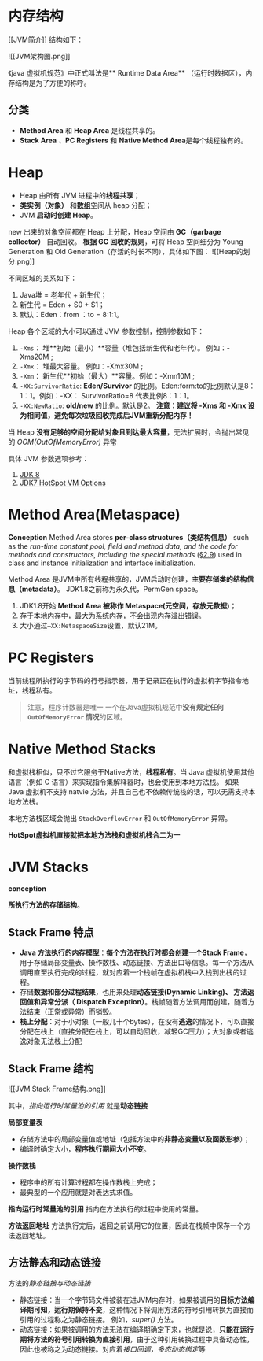 # 内存结构
[[JVM简介]] 结构如下：

![[JVM架构图.png]]

《java 虚拟机规范》中正式叫法是** Runtime Data Area** （运行时数据区），内存结构是为了方便的称呼。

## 分类
- **Method Area** 和 **Heap Area** 是线程共享的。
- **Stack Area** 、**PC Registers** 和 **Native Method Area**是每个线程独有的。


# Heap
- Heap 由所有 JVM 进程中的**线程共享**；
- **类实例（对象）** 和**数组**空间从 heap 分配；
- JVM **启动时创建 Heap**。

new 出来的对象空间都在 Heap 上分配，Heap 空间由 **GC（garbage collector）** 自动回收。
**根据 GC 回收的规则**，可将 Heap 空间细分为 Young Generation 和 Old Generation（存活的时长不同），具体如下图：
![[Heap的划分.png]]

不同区域的关系如下：
1. Java堆 = 老年代 + 新生代；
2. 新生代 = Eden + S0 + S1；
3. 默认：Eden：from ：to = 8:1:1。

Heap 各个区域的大小可以通过 JVM 参数控制，控制参数如下：
1. `-Xms`： 堆**初始（最小）**容量（堆包括新生代和老年代）。 例如：-Xms20M ;
2. `-Xmx`： 堆最大容量。 例如：-Xmx30M ;
3. `-Xmn`： 新生代**初始（最大）**容量。例如：-Xmn10M  ;
4. `-XX:SurvivorRatio`: **Eden/Survivor** 的比例。Eden:form:to的比例默认是8：1：1。例如：-XX： SurvivorRatio=8 代表比例8：1：1。
5. `-XX:NewRatio`: **old/new** 的比例。默认是2。
**注意：建议将 -Xms 和 -Xmx 设为相同值，避免每次垃圾回收完成后JVM重新分配内存！**  

当 Heap **没有足够的空间分配给对象且到达最大容量**，无法扩展时，会抛出常见的 *OOM(OutOfMemoryError)* 异常

具体 JVM 参数选项参考：
1. [JDK 8](https://docs.oracle.com/javase/8/docs/technotes/tools/windows/java.html)
2. [JDK7 HotSpot VM Options](https://www.oracle.com/java/technologies/javase/vmoptions-jsp.html)

# Method Area(Metaspace)
**Conception**
Method Area stores **per-class structures（类结构信息）** such as the *run-time constant pool, field and method data, and the code for methods and constructors, including the special methods* ([§2.9](https://docs.oracle.com/javase/specs/jvms/se8/html/jvms-2.html#jvms-2.9 "2.9. Special Methods")) used in class and instance initialization and interface initialization.

Method Area 是JVM中所有线程共享的，JVM启动时创建，**主要存储类的结构信息（metadata）**。
JDK1.8之前称为永久代，PermGen space。
1. JDK1.8开始 **Method Area 被称作 Metaspace(元空间，存放元数据)**；
2. 存于本地内存中，最大为系统内存，不会出现内存溢出错误。
3. 大小通过`–XX:MetaspaceSize`设置，默认21M。


# PC Registers
当前线程所执行的字节码的行号指示器，用于记录正在执行的虚拟机字节指令地址，线程私有。

> 注意，程序计数器是唯一 一个在Java虚拟机规范中**没有规定任何 `OutOfMemoryError` 情况**的区域。

# Native Method Stacks
和虚拟栈相似，只不过它服务于Native方法，**线程私有**。当 Java 虚拟机使用其他语言（例如 C 语言）来实现指令集解释器时，也会使用到本地方法栈。
如果 Java 虚拟机不支持 natvie 方法，并且自己也不依赖传统栈的话，可以无需支持本地方法栈。

本地方法栈区域会抛出 `StackOverflowError` 和 `OutOfMemoryError` 异常。

**HotSpot虚拟机直接就把本地方法栈和虚拟机栈合二为一**

# JVM Stacks
**conception**

**所执行方法的存储结构**。

## Stack Frame 特点
-  **Java 方法执行的内存模型**：**每个方法在执行时都会创建一个Stack Frame**，用于存储局部变量表、操作数栈、动态链接、方法出口等信息。每一个方法从调用直至执行完成的过程，就对应着一个栈帧在虚拟机栈中入栈到出栈的过程。
-   存储**数据和部分过程结果**，也用来处理**动态链接(Dynamic Linking)、 方法返回值和异常分派（ Dispatch Exception）**。栈帧随着方法调用而创建，随着方法结束（正常或异常）而销毁。
-   **栈上分配**：对于小对象（一般几十个bytes），在没有**逃逸**的情况下，可以直接分配在栈上（直接分配在栈上，可以自动回收，减轻GC压力）；大对象或者逃逸对象无法栈上分配

## Stack Frame 结构

![[JVM Stack Frame结构.png]]

其中，*指向运行时常量池的引用* 就是**动态链接**

**局部变量表**
-   存储方法中的局部变量值或地址（包括方法中的**非静态变量以及函数形参**）；
-   编译时确定大小，**程序执行期间大小不变**。

**操作数栈**
-   程序中的所有计算过程都在操作数栈上完成；
-   最典型的一个应用就是对表达式求值。

**指向运行时常量池的引用**
指向在方法执行的过程中使用的常量。  
  
**方法返回地址**
方法执行完后，返回之前调用它的位置，因此在栈帧中保存一个方法返回地址。

## 方法静态和动态链接
方法的*静态链接与动态链接*
-   静态链接：当一个字节码文件被装在进JVM内存时，如果被调用的**目标方法编译期可知，运行期保持不变**，这种情况下将调用方法的符号引用转换为直接而引用的过程称之为静态链接。 例如，*super()* 方法。
-   动态链接：如果被调用的方法无法在编译期确定下来，也就是说，**只能在运行期将方法的符号引用转换为直接引用**，由于这种引用转换过程中具备动态性，因此也被称之为动态链接。对应着*接口回调，多态动态绑定*等